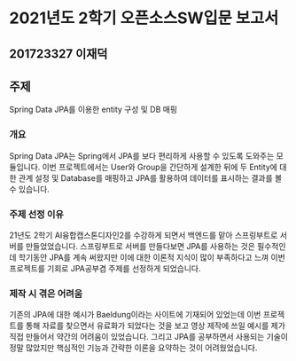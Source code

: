 # 2021년도 2학기 오픈소스SW입문 보고서

## 201723327 이재덕

## 주제
Spring Data JPA를 이용한 entity 구성 및 DB 매핑

### 개요
 Spring Data JPA는 Spring에서 JPA를 보다 편리하게 사용할 수 있도록 도와주는 모듈입니다. 이번 프로젝트에서는 User와 Group을 간단하게 설계한 뒤에 두 Entity에 대한 관계 설정 및 Database를 매핑하고 JPA를 활용하여 데이터를 표시하는 결과를 볼 수 있습니다.

### 주제 선정 이유
 21년도 2학기 AI융합캡스톤디자인2를 수강하게 되면서 백엔드를 맡아 스프링부트로 서버를 만들었었습니다. 스프링부트로 서버를 만들다보면 JPA를 사용하는 것은 필수적인데 학기동안 JPA를 계속 써왔지만 이에 대한 이론적 지식이 많이 부족하다고 느껴 이번 프로젝트를 기회로 JPA공부겸 주제를 선정하게 되었습니다.


### 제작 시 겪은 어려움
 기존의 JPA에 대한 예시가 Baeldung이라는 사이트에 기재되어 있었는데 이번 프로젝트를 통해 자료를 찾으면서 유료화가 되었다는 것을 보고 영상 제작에 쓰일 예시를 제가 직접 만들어서 약간의 어려움이 있었습니다. 그리고 JPA를 공부하면서 사용되는 기술이 정말 많았지만 핵심적인 기능과 간략한 이론을 요약하는 것이 어려웠었습니다.
